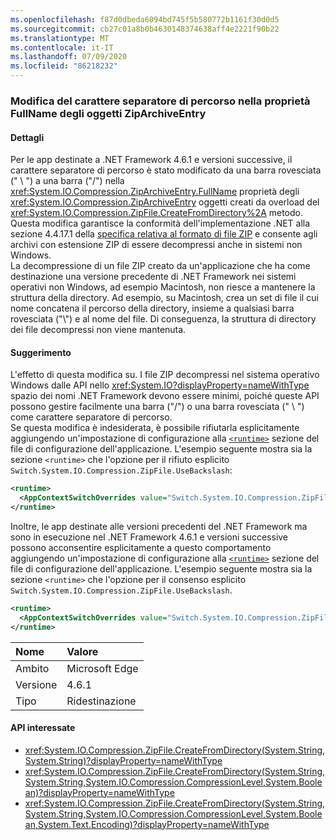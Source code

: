 ```yaml
---
ms.openlocfilehash: f87d0dbeda6094bd745f5b580772b1161f30d0d5
ms.sourcegitcommit: cb27c01a8b0b4630148374638aff4e2221f90b22
ms.translationtype: MT
ms.contentlocale: it-IT
ms.lasthandoff: 07/09/2020
ms.locfileid: "86218232"
---
```

### <a name="change-in-path-separator-character-in-fullname-property-of-ziparchiveentry-objects"></a>Modifica del carattere separatore di percorso nella proprietà FullName degli oggetti ZipArchiveEntry

#### <a name="details"></a>Dettagli

Per le app destinate a .NET Framework 4.6.1 e versioni successive, il carattere separatore di percorso è stato modificato da una barra rovesciata (" \\ ") a una barra ("/") nella <xref:System.IO.Compression.ZipArchiveEntry.FullName> proprietà degli <xref:System.IO.Compression.ZipArchiveEntry> oggetti creati da overload del <xref:System.IO.Compression.ZipFile.CreateFromDirectory%2A> metodo. Questa modifica garantisce la conformità dell'implementazione .NET alla sezione 4.4.17.1 della [specifica relativa al formato di file ZIP](https://pkware.cachefly.net/webdocs/casestudies/APPNOTE.TXT) e consente agli archivi con estensione ZIP di essere decompressi anche in sistemi non Windows.<br />La decompressione di un file ZIP creato da un'applicazione che ha come destinazione una versione precedente di .NET Framework nei sistemi operativi non Windows, ad esempio Macintosh, non riesce a mantenere la struttura della directory. Ad esempio, su Macintosh, crea un set di file il cui nome concatena il percorso della directory, insieme a qualsiasi barra rovesciata ("\\") e al nome del file. Di conseguenza, la struttura di directory dei file decompressi non viene mantenuta.

#### <a name="suggestion"></a>Suggerimento

L'effetto di questa modifica su. I file ZIP decompressi nel sistema operativo Windows dalle API nello <xref:System.IO?displayProperty=nameWithType> spazio dei nomi .NET Framework devono essere minimi, poiché queste API possono gestire facilmente una barra ("/") o una barra rovesciata (" \\ ") come carattere separatore di percorso.<br />Se questa modifica è indesiderata, è possibile rifiutarla esplicitamente aggiungendo un'impostazione di configurazione alla [`<runtime>`](~/docs/framework/configure-apps/file-schema/runtime/runtime-element.md) sezione del file di configurazione dell'applicazione. L'esempio seguente mostra sia la sezione `<runtime>` che l'opzione per il rifiuto esplicito `Switch.System.IO.Compression.ZipFile.UseBackslash`:

```xml
<runtime>
  <AppContextSwitchOverrides value="Switch.System.IO.Compression.ZipFile.UseBackslash=true" />
</runtime>
```

Inoltre, le app destinate alle versioni precedenti del .NET Framework ma sono in esecuzione nel .NET Framework 4.6.1 e versioni successive possono acconsentire esplicitamente a questo comportamento aggiungendo un'impostazione di configurazione alla [`<runtime>`](~/docs/framework/configure-apps/file-schema/runtime/runtime-element.md) sezione del file di configurazione dell'applicazione. L'esempio seguente mostra sia la sezione `<runtime>` che l'opzione per il consenso esplicito `Switch.System.IO.Compression.ZipFile.UseBackslash`.

```xml
<runtime>
  <AppContextSwitchOverrides value="Switch.System.IO.Compression.ZipFile.UseBackslash=false" />
</runtime>
```

| Nome    | Valore       |
|:--------|:------------|
| Ambito   | Microsoft Edge        |
| Versione | 4.6.1       |
| Tipo    | Ridestinazione |

#### <a name="affected-apis"></a>API interessate

- <xref:System.IO.Compression.ZipFile.CreateFromDirectory(System.String,System.String)?displayProperty=nameWithType>
- <xref:System.IO.Compression.ZipFile.CreateFromDirectory(System.String,System.String,System.IO.Compression.CompressionLevel,System.Boolean)?displayProperty=nameWithType>
- <xref:System.IO.Compression.ZipFile.CreateFromDirectory(System.String,System.String,System.IO.Compression.CompressionLevel,System.Boolean,System.Text.Encoding)?displayProperty=nameWithType>
